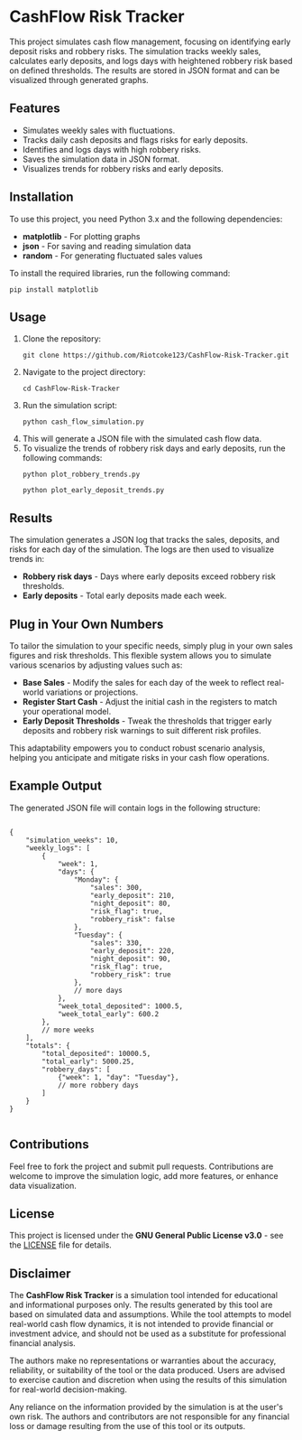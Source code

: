 <!DOCTYPE html>
<html lang="en">
<head>
    <meta charset="UTF-8">
    <meta name="viewport" content="width=device-width, initial-scale=1.0">
</head>
<body>
    <h1>CashFlow Risk Tracker</h1>
    <p>This project simulates cash flow management, focusing on identifying early deposit risks and robbery risks. The simulation tracks weekly sales, calculates early deposits, and logs days with heightened robbery risk based on defined thresholds. The results are stored in JSON format and can be visualized through generated graphs.</p>
  <h2>Features</h2>
    <ul>
        <li>Simulates weekly sales with fluctuations.</li>
        <li>Tracks daily cash deposits and flags risks for early deposits.</li>
        <li>Identifies and logs days with high robbery risks.</li>
        <li>Saves the simulation data in JSON format.</li>
        <li>Visualizes trends for robbery risks and early deposits.</li>
    </ul>
    <h2>Installation</h2>
    <p>To use this project, you need Python 3.x and the following dependencies:</p>
    <ul>
        <li><strong>matplotlib</strong> - For plotting graphs</li>
        <li><strong>json</strong> - For saving and reading simulation data</li>
        <li><strong>random</strong> - For generating fluctuated sales values</li>
    </ul>
    <p>To install the required libraries, run the following command:</p>
    <pre><code>pip install matplotlib</code></pre>
    <h2>Usage</h2>
    <ol>
        <li>Clone the repository:</li>
        <pre><code>git clone https://github.com/Riotcoke123/CashFlow-Risk-Tracker.git</code></pre>
        <li>Navigate to the project directory:</li>
        <pre><code>cd CashFlow-Risk-Tracker</code></pre>
        <li>Run the simulation script:</li>
        <pre><code>python cash_flow_simulation.py</code></pre>
        <li>This will generate a JSON file with the simulated cash flow data.</li>
        <li>To visualize the trends of robbery risk days and early deposits, run the following commands:</li>
        <pre><code>python plot_robbery_trends.py</code></pre>
        <pre><code>python plot_early_deposit_trends.py</code></pre>
    </ol>
    <h2>Results</h2>
    <p>The simulation generates a JSON log that tracks the sales, deposits, and risks for each day of the simulation. The logs are then used to visualize trends in:</p>
    <ul>
        <li><strong>Robbery risk days</strong> - Days where early deposits exceed robbery risk thresholds.</li>
        <li><strong>Early deposits</strong> - Total early deposits made each week.</li>
    </ul>
    <h2>Plug in Your Own Numbers</h2>
    <p>To tailor the simulation to your specific needs, simply plug in your own sales figures and risk thresholds. This flexible system allows you to simulate various scenarios by adjusting values such as:</p>
    <ul>
        <li><strong>Base Sales</strong> - Modify the sales for each day of the week to reflect real-world variations or projections.</li>
        <li><strong>Register Start Cash</strong> - Adjust the initial cash in the registers to match your operational model.</li>
        <li><strong>Early Deposit Thresholds</strong> - Tweak the thresholds that trigger early deposits and robbery risk warnings to suit different risk profiles.</li>
    </ul>
    <p>This adaptability empowers you to conduct robust scenario analysis, helping you anticipate and mitigate risks in your cash flow operations.</p>
    <h2>Example Output</h2>
    <p>The generated JSON file will contain logs in the following structure:</p>
    <pre><code>
{
    "simulation_weeks": 10,
    "weekly_logs": [
        {
            "week": 1,
            "days": {
                "Monday": {
                    "sales": 300,
                    "early_deposit": 210,
                    "night_deposit": 80,
                    "risk_flag": true,
                    "robbery_risk": false
                },
                "Tuesday": {
                    "sales": 330,
                    "early_deposit": 220,
                    "night_deposit": 90,
                    "risk_flag": true,
                    "robbery_risk": true
                },
                // more days
            },
            "week_total_deposited": 1000.5,
            "week_total_early": 600.2
        },
        // more weeks
    ],
    "totals": {
        "total_deposited": 10000.5,
        "total_early": 5000.25,
        "robbery_days": [
            {"week": 1, "day": "Tuesday"},
            // more robbery days
        ]
    }
}
    </code></pre>
    <h2>Contributions</h2>
    <p>Feel free to fork the project and submit pull requests. Contributions are welcome to improve the simulation logic, add more features, or enhance data visualization.</p>
    <h2>License</h2>
    <p>This project is licensed under the <strong>GNU General Public License v3.0</strong> - see the <a href="LICENSE">LICENSE</a> file for details.</p>
    <h2>Disclaimer</h2>
<p>The <strong>CashFlow Risk Tracker</strong> is a simulation tool intended for educational and informational purposes only. The results generated by this tool are based on simulated data and assumptions. While the tool attempts to model real-world cash flow dynamics, it is not intended to provide financial or investment advice, and should not be used as a substitute for professional financial analysis.</p>

<p>The authors make no representations or warranties about the accuracy, reliability, or suitability of the tool or the data produced. Users are advised to exercise caution and discretion when using the results of this simulation for real-world decision-making.</p>

<p>Any reliance on the information provided by the simulation is at the user's own risk. The authors and contributors are not responsible for any financial loss or damage resulting from the use of this tool or its outputs.</p>
</body>
</html>
